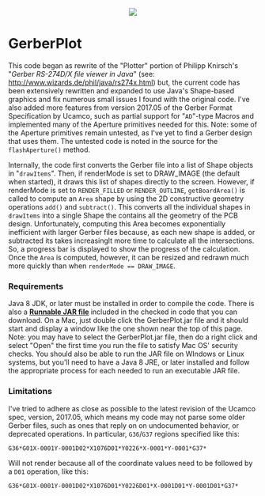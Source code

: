 <p align="center"><img src="https://github.com/wholder/GerberPlot/blob/master/images/GerberPlot%20Screenshot.png"></p>

# GerberPlot
This code began as rewrite of the "Plotter" portion of Philipp Knirsch's "_Gerber RS-274D/X file viewer in Java_" (see: http://www.wizards.de/phil/java/rs274x.html) but, the current code has been extensively rewritten and expanded to use Java's Shape-based graphics and fix numerous small issues I found with the original code.  I've also  added more features from version 2017.05 of the Gerber Format Specification by Ucamco, such as partial support for "`AD`"-type Macros and implemented many of the Aperture primitives needed for this.  Note: some of the Aperture primitives remain untested, as I've yet to find a Gerber design that uses them. The untested code is noted in the source for the `flashAperture()` method.

Internally, the code first converts the Gerber file into a list of Shape objects in "`drawItems`".  Then, if renderMode is set to DRAW_IMAGE (the default when started), it draws this list of shapes directly to the screen.  However, if renderMode is set to `RENDER_FILLED` or `RENDER_OUTLINE`, `getBoardArea()` is called to compute an `Area` shape by using the 2D constructive geometry operations `add()` and `subtract()`.  This converts all the individual shapes in `drawItems` into a single Shape the contains all the geometry of the PCB design.  Unfortunately, computing this Area becomes exponentially inefficient with larger Gerber files because, as each new shape is added, or subtracted its takes increasinglt more time to calculate all the intersections.  So, a progress bar is displayed to show the progress of the calculation.  Once the `Area` is computed, however, it can be resized and redrawn much more quickly than when `renderMode == DRAW_IMAGE`.
### Requirements
Java 8 JDK, or later must be installed in order to compile the code.  There is also a [**Runnable JAR file**](https://github.com/wholder/GerberPlot/tree/master/out/artifacts/GerberPlot_jar) included in the checked in code that you can download.   On a Mac, just double click the GerberPlot.jar file and it should start and display a window like the one shown near the top of this page.  Note: you may have to select the GerberPlot.jar file, then do a right click and select "Open" the first time you run the file to satisfy Mac OS' security checks.  You should also be able to run the JAR file on WIndows or Linux systems, but you'll need to have a Java 8 JRE, or later installed and follow the appropriate process for each needed to run an executable JAR file.
### Limitations
 I've tried to adhere as close as possible to the latest revision of the Ucamco spec, version, 2017.05, which means my code may not parse some older Gerber files, such as ones that reply on on undocumented behavior, or deprecated operations.  In particular, `G36`/`G37` regions specified like this:

    G36*G01X-0001Y-0001D02*X1076D01*Y0226*X-0001*Y-0001*G37*

  Will not render because all of the coordinate values need to be followed by a `D01` operation, like this:

    G36*G01X-0001Y-0001D02*X1076D01*Y0226D01*X-0001D01*Y-0001D01*G37*